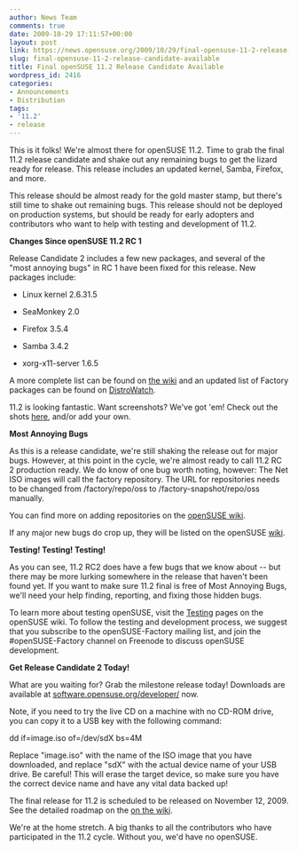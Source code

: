 ```yaml
---
author: News Team
comments: true
date: 2009-10-29 17:11:57+00:00
layout: post
link: https://news.opensuse.org/2009/10/29/final-opensuse-11-2-release-candidate-available/
slug: final-opensuse-11-2-release-candidate-available
title: Final openSUSE 11.2 Release Candidate Available
wordpress_id: 2416
categories:
- Announcements
- Distribution
tags:
- '11.2'
- release
---
```


This is it folks! We're almost there for openSUSE 11.2. Time to grab the final 11.2 release candidate and shake out any remaining bugs to get the lizard ready for release. This release includes an updated kernel, Samba, Firefox, and more.





This release should be almost ready for the gold master stamp, but there's still time to shake out remaining bugs. This release should not be deployed on production systems, but should be ready for early adopters and contributors who want to help with testing and development of 11.2.





**Changes Since openSUSE 11.2 RC 1**





Release Candidate 2 includes a few new packages, and several of the "most annoying bugs" in RC 1 have been fixed for this release. New packages include:






    
  * Linux kernel 2.6.31.5

    
  * SeaMonkey 2.0

    
  * Firefox 3.5.4

    
  * Samba 3.4.2

    
  * xorg-x11-server 1.6.5





A more complete list can be found on [the wiki](//en.opensuse.org/Factory/News) and an updated list of Factory packages can be found on [DistroWatch](//distrowatch.com/table.php?distribution=suse).





11.2 is looking fantastic. Want screenshots? We've got 'em! Check out the shots [here](//en.opensuse.org/Screenshots/11.2_Milestones), and/or add your own.





**Most Annoying Bugs**





As this is a release candidate, we're still shaking the release out for major bugs. However, at this point in the cycle, we're almost ready to call 11.2 RC 2 production ready. We do know of one bug worth noting, however: The Net ISO images will call the factory repository. The URL for repositories needs to be changed from /factory/repo/oss to /factory-snapshot/repo/oss manually.





You can find more on adding repositories on the [openSUSE wiki](//en.opensuse.org/Add_Package_Repositories_to_YaST).





If any major new bugs do crop up, they will be listed on the openSUSE [wiki](//en.opensuse.org/Bugs:Most_Annoying_Bugs_11.2_dev).





**Testing! Testing! Testing!**





As you can see, 11.2 RC2 does have a few bugs that we know about -- but there may be more lurking somewhere in the release that haven't been found yet. If you want to make sure 11.2 final is free of Most Annoying Bugs, we'll need your help finding, reporting, and fixing those hidden bugs.





To learn more about testing openSUSE, visit the [Testing](//en.opensuse.org/Testing/) pages on the openSUSE wiki. To follow the testing and development process, we suggest that you subscribe to the openSUSE-Factory mailing list, and join the #openSUSE-Factory channel on Freenode to discuss openSUSE development.





**Get Release Candidate 2 Today!**





What are you waiting for? Grab the milestone release today! Downloads are available at [software.opensuse.org/developer/](//software.opensuse.org/developer/) now.





Note, if you need to try the live CD on a machine with no CD-ROM drive, you can copy it to a USB key with the following command:





dd if=image.iso of=/dev/sdX bs=4M





Replace "image.iso" with the name of the ISO image that you have downloaded, and replace "sdX" with the actual device name of your USB drive. Be careful! This will erase the target device, so make sure you have the correct device name and have any vital data backed up!





The final release for 11.2 is scheduled to be released on November 12, 2009. See the detailed roadmap on the [on the wiki](//en.opensuse.org/Roadmap/11.2).





We're at the home stretch. A big thanks to all the contributors who have participated in the 11.2 cycle. Without you, we'd have no openSUSE.
